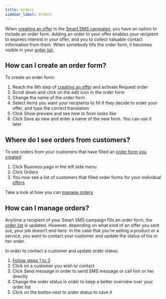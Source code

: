 ```yaml
---
title: Orders 
sidebar_label: Orders
---
```


When [creating an offer](offers.md#how-can-i-create-and-send-an-offer) in the [Smart SMS campaign](building-and-sending-campaigns.md#how-do-i-create-and-send-smart-sms-campaign-on-bulkgate), you have an option to include an order form. Adding an order to your offer enables your recipient to express interest in your offer, and you to collect valuable contact information from them. When somebody fills the order form, it becomes visible in your [order list.](#29)

## How can I create an order form?
To create an order form:
1.	Reach the 8th step of [creating an offer](offers.md#how-can-i-create-and-send-an-offer) and activate Request order
2.	Scroll down and click on the edit icon in the order form
3.	Change the name of the order form
4.	Select items you want your recipients to fill if they decide to order your offer, and type the correct translation
5.	Click Show preview and see how to form looks like
6.	Click Save as new and enter a name of the new form. You can use it later

## Where do I see orders from customers?
To see orders from your customers that have filled an [order form you created](#28):
1.	Click Business page in the left side menu 
2.	Click Orders
3.	You now see a list of customers that filled order forms for your individual [offers]( https://www.bulkgate.com/en/solutions/smart-sms#offers) 

Take a look at how you can [manage orders](#30)

## How can I manage orders?
Anytime a recipient of your Smart SMS campaign fills an order form, the [order list](#29) is updated. However, depending on what kind of an offer you sent out, your job doesn’t end here. 
In the case that you’re selling a product or a service, you want to contact your customer and update the status of his or her order.

In order to contact a customer and update order status:
1.	[Follow steps 1 to 3](#29)
2.	Click on a customer you wish to contact
3.	Click Send message in order to send SMS message or call him or her directly
4.	Change the order status in order to keep a better overview over your order list
5.	Click on the button next to order status to save it
